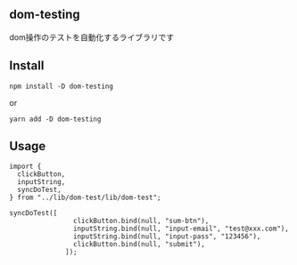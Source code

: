 ## dom-testing

dom操作のテストを自動化するライブラリです

## Install
```
npm install -D dom-testing
```
or
```
yarn add -D dom-testing
```

## Usage

```
import {
  clickButton,
  inputString,
  syncDoTest,
} from "../lib/dom-test/lib/dom-test";

syncDoTest([
                clickButton.bind(null, "sum-btn"),
                inputString.bind(null, "input-email", "test@xxx.com"),
                inputString.bind(null, "input-pass", "123456"),
                clickButton.bind(null, "submit"),
              ]);

```


